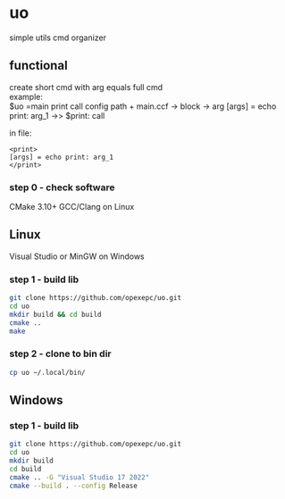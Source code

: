 # uo
simple utils cmd organizer
## functional
create short cmd with arg equals full cmd  
example:  
$uo =main print call
config path + main.ccf -> block <print> -> arg [args] = echo print: arg_1 ->> $print: call  

in file:  
```ccf
<print>
[args] = echo print: arg_1
</print>
```

### step 0 - check software
CMake 3.10+
GCC/Clang on Linux

## Linux

Visual Studio or MinGW on Windows
### step 1 - build lib
```bash
git clone https://github.com/opexepc/uo.git
cd uo
mkdir build && cd build
cmake ..
make
```

### step 2 - clone to bin dir
```bash
cp uo ~/.local/bin/
```

## Windows
### step 1 - build lib
```bash
git clone https://github.com/opexepc/uo.git
cd uo
mkdir build
cd build
cmake .. -G "Visual Studio 17 2022"
cmake --build . --config Release
```
